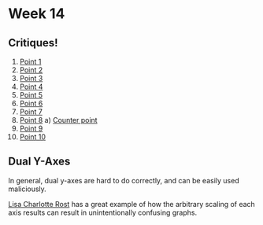 # Week 14




## Critiques!

1.  [Point 1](https://eagereyes.org/blog/2008/linear-vs-quadratic-change)
2.  [Point 2](https://twitter.com/ObamaWhiteHouse/status/677189256834609152)
3.  [Point 3](http://onlinestatbook.com/2/graphing_distributions/graphing_distributionsSA.html)
4.  [Point 4](https://www.uv.uio.no/cemo/english/studies/news/really-bad-data-graphics-competition.html)
5.  [Point 5](https://badvisualisations.tumblr.com/image/187107071331)
6.  [Point 6](https://badvisualisations.tumblr.com/image/186899740601)
7.  [Point 7](https://www.cnbc.com/2019/06/12/tesla-looks-like-netflix-did-in-2011and-it-may-see-a-similar-recovery.html)
8.  [Point 8](https://twitter.com/rsimmon/status/923344256713965568/photo/1)
    a) [Counter point](https://twitter.com/rsimmon/status/923344256713965568/photo/2)
9.  [Point 9](https://i.redd.it/5lcfql006xv31.png)
10. [Point 10](https://i.redd.it/8ygd8oczmm301.jpg)


## Dual Y-Axes
In general, dual y-axes are hard to do correctly, and can be easily used maliciously.

[Lisa Charlotte Rost](https://blog.datawrapper.de/dualaxis/) has a great example of how the arbitrary scaling of each axis results can result in unintentionally confusing graphs.
